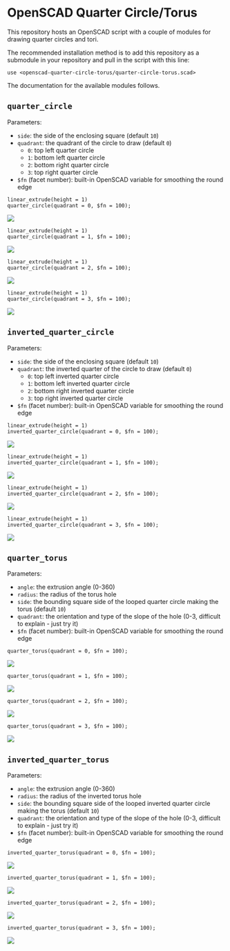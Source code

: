 # OpenSCAD Quarter Circle/Torus

This repository hosts an OpenSCAD script with a couple of modules for drawing
quarter circles and tori.

The recommended installation method is to add this repository as a submodule in
your repository and pull in the script with this line:

```openscad
use <openscad-quarter-circle-torus/quarter-circle-torus.scad>
```

The documentation for the available modules follows.

## `quarter_circle`

Parameters:
- `side`: the side of the enclosing square (default `10`)
- `quadrant`: the quadrant of the circle to draw (default `0`)
  - `0`: top left quarter circle
  - `1`: bottom left quarter circle
  - `2`: bottom right quarter circle
  - `3`: top right quarter circle
- `$fn` (facet number): built-in OpenSCAD variable for smoothing the round edge

```openscad
linear_extrude(height = 1)
quarter_circle(quadrant = 0, $fn = 100);
```

![](quarter_circle_quadrant_0.png)

```openscad
linear_extrude(height = 1)
quarter_circle(quadrant = 1, $fn = 100);
```

![](quarter_circle_quadrant_1.png)

```openscad
linear_extrude(height = 1)
quarter_circle(quadrant = 2, $fn = 100);
```

![](quarter_circle_quadrant_2.png)

```openscad
linear_extrude(height = 1)
quarter_circle(quadrant = 3, $fn = 100);
```

![](quarter_circle_quadrant_3.png)

## `inverted_quarter_circle`

Parameters:
- `side`: the side of the enclosing square (default `10`)
- `quadrant`: the inverted quarter of the circle to draw (default `0`)
  - `0`: top left inverted quarter circle
  - `1`: bottom left inverted quarter circle
  - `2`: bottom right inverted quarter circle
  - `3`: top right inverted quarter circle
- `$fn` (facet number): built-in OpenSCAD variable for smoothing the round edge

```openscad
linear_extrude(height = 1)
inverted_quarter_circle(quadrant = 0, $fn = 100);
```

![](inverted_quarter_circle_quadrant_0.png)

```openscad
linear_extrude(height = 1)
inverted_quarter_circle(quadrant = 1, $fn = 100);
```

![](inverted_quarter_circle_quadrant_1.png)

```openscad
linear_extrude(height = 1)
inverted_quarter_circle(quadrant = 2, $fn = 100);
```

![](inverted_quarter_circle_quadrant_2.png)

```openscad
linear_extrude(height = 1)
inverted_quarter_circle(quadrant = 3, $fn = 100);
```

![](inverted_quarter_circle_quadrant_3.png)

## `quarter_torus`

Parameters:
- `angle`: the extrusion angle (0-360)
- `radius`: the radius of the torus hole
- `side`: the bounding square side of the looped quarter circle making the torus
  (default `10`)
- `quadrant`: the orientation and type of the slope of the hole (0-3, difficult
  to explain - just try it)
- `$fn` (facet number): built-in OpenSCAD variable for smoothing the round edge

```openscad
quarter_torus(quadrant = 0, $fn = 100);
```

![](quarter_torus_quadrant_0.png)

```openscad
quarter_torus(quadrant = 1, $fn = 100);
```

![](quarter_torus_quadrant_1.png)

```openscad
quarter_torus(quadrant = 2, $fn = 100);
```

![](quarter_torus_quadrant_2.png)

```openscad
quarter_torus(quadrant = 3, $fn = 100);
```

![](quarter_torus_quadrant_3.png)

## `inverted_quarter_torus`

Parameters:
- `angle`: the extrusion angle (0-360)
- `radius`: the radius of the inverted torus hole
- `side`: the bounding square side of the looped inverted quarter circle making
  the torus (default `10`)
- `quadrant`: the orientation and type of the slope of the hole (0-3, difficult
  to explain - just try it)
- `$fn` (facet number): built-in OpenSCAD variable for smoothing the round edge

```openscad
inverted_quarter_torus(quadrant = 0, $fn = 100);
```

![](inverted_quarter_torus_quadrant_0.png)

```openscad
inverted_quarter_torus(quadrant = 1, $fn = 100);
```

![](inverted_quarter_torus_quadrant_1.png)

```openscad
inverted_quarter_torus(quadrant = 2, $fn = 100);
```

![](inverted_quarter_torus_quadrant_2.png)

```openscad
inverted_quarter_torus(quadrant = 3, $fn = 100);
```

![](inverted_quarter_torus_quadrant_3.png)

